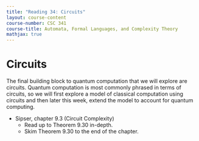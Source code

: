 ```yaml
---
title: "Reading 34: Circuits"
layout: course-content
course-number: CSC 341
course-title: Automata, Formal Languages, and Complexity Theory
mathjax: true
---
```


# Circuits

The final building block to quantum computation that we will explore are circuits.
Quantum computation is most commonly phrased in terms of circuits, so we will first explore a model of classical computation using circuits and then later this week, extend the model to account for quantum computing.

+ Sipser, chapter 9.3 (Circuit Complexity)
    - Read up to Theorem 9.30 in-depth.
    - Skim Theorem 9.30 to the end of the chapter.


